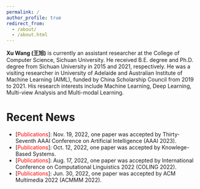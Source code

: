 ```yaml
---
permalink: /
author_profile: true
redirect_from: 
  - /about/
  - /about.html
---
```


**Xu Wang (王旭)** is currently an assistant researcher at the College of Computer Science, Sichuan University. He received B.E. degree and Ph.D. degree from Sichuan University in 2015 and 2021, respectively. He was a visiting researcher in University of Adelaide and Australian Institute of Machine Learning (AIML), funded by China Scholarship Council from 2019 to 2021. His research interests include Machine Learning, Deep Learning, Multi-view Analysis and Multi-modal Learning.


# Recent News
* \[<span style="color: red">Publications</span>\]: Nov. 19, 2022, one paper was accepted by Thirty-Seventh AAAI Conference on Artificial Intelligence (AAAI 2023). 
* \[<span style="color: red">Publications</span>\]: Oct. 12, 2022, one paper was accepted by Knowlege-Based Systems. 
* \[<span style="color: red">Publications</span>\]: Aug. 17, 2022, one paper was accepted by International Conference on Computational Linguistics 2022 (COLING 2022). 
* \[<span style="color: red">Publications</span>\]: Jun. 30, 2022, one paper was accepted by ACM Multimedia 2022 (ACMMM 2022). 

<body>
<div>
<script type="text/javascript" src="//rf.revolvermaps.com/0/0/8.js?i=5rgootoqpw9&amp;m=0&amp;c=ff0000&amp;cr1=ffffff&amp;f=arial&amp;l=33" async="async"></script>
</div>
</body>
